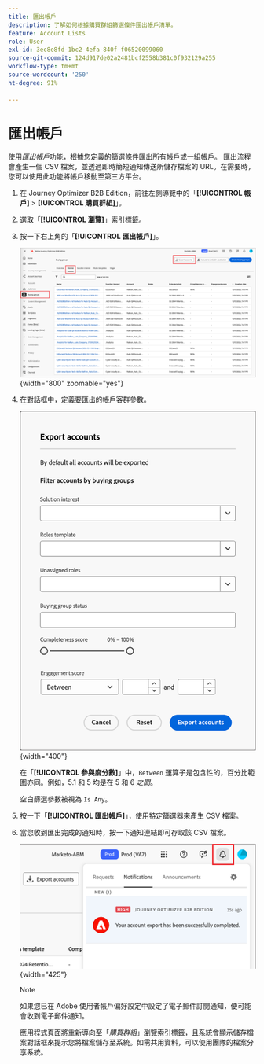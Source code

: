 ```yaml
---
title: 匯出帳戶
description: 了解如何根據購買群組篩選條件匯出帳戶清單。
feature: Account Lists
role: User
exl-id: 3ec8e8fd-1bc2-4efa-840f-f06520099060
source-git-commit: 124d917de02a2481bcf2558b381c0f932129a255
workflow-type: tm+mt
source-wordcount: '250'
ht-degree: 91%

---
```


# 匯出帳戶

使用&#x200B;_匯出帳戶_&#x200B;功能，根據您定義的篩選條件匯出所有帳戶或一組帳戶。 匯出流程會產生一個 CSV 檔案，並透過即時簡短通知傳送所儲存檔案的 URL。在需要時，您可以使用此功能將帳戶移動至第三方平台。

1. 在 Journey Optimizer B2B Edition，前往左側導覽中的「**[!UICONTROL 帳戶]** > **[!UICONTROL 購買群組]**」。

1. 選取「**[!UICONTROL 瀏覽]**」索引標籤。

1. 按一下右上角的「**[!UICONTROL 匯出帳戶]**」。

   ![編輯帳戶詳細資訊](./assets/export-accounts.png){width="800" zoomable="yes"}

1. 在對話框中，定義要匯出的帳戶客群參數。

   ![指定帳戶客群篩選條件](./assets/export-accounts-dialog.png){width="400"}

   在「**[!UICONTROL 參與度分數]**」中，`Between` 運算子是包含性的，百分比範圍亦同。例如，5.1 和 5 均是在 5 和 6 _之間_。

   空白篩選參數被視為 `Is Any`。

1. 按一下「**[!UICONTROL 匯出帳戶]**」，使用特定篩選器來產生 CSV 檔案。

1. 當您收到匯出完成的通知時，按一下通知連結即可存取該 CSV 檔案。

   ![按一下通知以下載所匯出的帳戶清單 CSV 檔案](./assets/export-accounts-notification.png){width="425"}

   >[!NOTE]
   >
   >如果您已在 Adobe 使用者帳戶偏好設定中設定了電子郵件訂閱通知，便可能會收到電子郵件通知。

   應用程式頁面將重新導向至「_購買群組_」瀏覽索引標籤，且系統會顯示儲存檔案對話框來提示您將檔案儲存至系統。如需共用資料，可以使用團隊的檔案分享系統。
